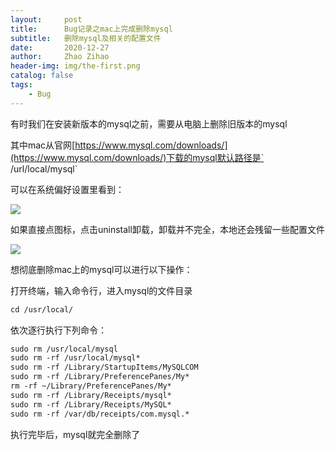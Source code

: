 ```yaml
---
layout:     post
title:      Bug记录之mac上完成删除mysql
subtitle:   删除mysql及相关的配置文件
date:       2020-12-27
author:     Zhao Zihao
header-img: img/the-first.png
catalog: false
tags:
    - Bug
---
```



有时我们在安装新版本的mysql之前，需要从电脑上删除旧版本的mysql

其中mac从官网[https://www.mysql.com/downloads/](https://www.mysql.com/downloads/)下载的mysql默认路径是` /url/local/mysql`

可以在系统偏好设置里看到：

![](https://img-blog.csdnimg.cn/img_convert/0d31557536180840b2b22297703271a5.png)

如果直接点图标，点击uninstall卸载，卸载并不完全，本地还会残留一些配置文件

![](https://img-blog.csdnimg.cn/img_convert/068eefa0dc88b9ce440058cacc050067.png)

想彻底删除mac上的mysql可以进行以下操作：

打开终端，输入命令行，进入mysql的文件目录

```markdown
cd /usr/local/
```

依次逐行执行下列命令：

```markdown
sudo rm /usr/local/mysql
sudo rm -rf /usr/local/mysql*
sudo rm -rf /Library/StartupItems/MySQLCOM
sudo rm -rf /Library/PreferencePanes/My*
rm -rf ~/Library/PreferencePanes/My*
sudo rm -rf /Library/Receipts/mysql*
sudo rm -rf /Library/Receipts/MySQL*
sudo rm -rf /var/db/receipts/com.mysql.*
```

执行完毕后，mysql就完全删除了

